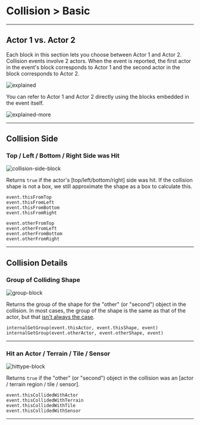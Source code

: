 # Collision > Basic

***

## Actor 1 vs. Actor 2

Each block in this section lets you choose between Actor 1 and Actor 2. Collision events involve 2 actors. When the event is reported, the first actor in the event's block corresponds to Actor 1 and the second actor in the block corresponds to Actor 2.

![explained](http://static.stencyl.com/pedia2/blocks/collision/basic/1st2nd.png)

You can refer to Actor 1 and Actor 2 directly using the blocks embedded in the event itself.

![explained-more](http://static.stencyl.com/pedia2/ch3/collisions/image16.png)

***

## Collision Side

### <a name="collision-top"></a> <a name="collision-left"></a> <a name="collision-bottom"></a> <a name="collision-right"></a> Top / Left / Bottom / Right Side was Hit

![collision-side-block](http://static.stencyl.com/pedia2/blocks/collision/basic/Side.png)

Returns `true` if the actor's [top/left/bottom/right] side was hit. If the collision shape is not a box, we still approximate the shape as a box to calculate this.

```
event.thisFromTop
event.thisFromLeft
event.thisFromBottom
event.thisFromRight

event.otherFromTop
event.otherFromLeft
event.otherFromBottom
event.otherFromRight
```

***

## Collision Details

### <a name="collision-shape-group2"></a> Group of Colliding Shape

![group-block](http://static.stencyl.com/pedia2/blocks/collision/basic/Group.png)

Returns the group of the shape for the "other" (or "second") object in the collision. In most cases, the group of the shape is the same as that of the actor, but that [isn't always the case](http://www.stencyl.com/help/view/collisions-and-groups/).

```
internalGetGroup(event.thisActor, event.thisShape, event)
internalGetGroup(event.otherActor, event.otherShape, event)
```

***

### <a name="collision-type2"></a> Hit an Actor / Terrain / Tile / Sensor

![hittype-block](http://static.stencyl.com/pedia2/blocks/collision/basic/HitType.png)

Returns `true` if the "other" (or "second") object in the collision was an [actor / terrain region / tile / sensor].

```
event.thisCollidedWithActor
event.thisCollidedWithTerrain
event.thisCollidedWithTile
event.thisCollidedWithSensor
```

***
